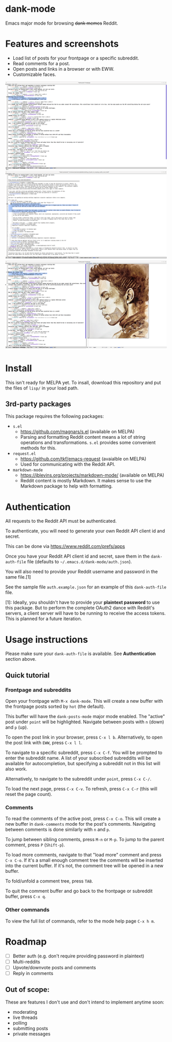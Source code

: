# dank-mode

Emacs major mode for browsing ~~dank memes~~ Reddit.

# Features and screenshots

- Load list of posts for your frontpage or a specific subreddit.
- Read comments for a post.
- Open posts and links in a browser or with EWW.
- Customizable faces.

![dank-posts mode](screenshots/dank-posts.png)
![dank-comments mode](screenshots/dank-comments.png)
![links](screenshots/link.png)

# Install

This isn't ready for MELPA yet. To insall, download this repository
and put the files of `lisp/` in your load path.

## 3rd-party packages

This package requires the following packages:

- `s.el`
  - https://github.com/magnars/s.el (available on MELPA)
  - Parsing and formatting Reddit content means a lot of string
    operations and transformations. `s.el` provides some convenient
    methods for this.
- `request.el`
  - https://github.com/tkf/emacs-request (avaialble on MELPA)
  - Used for communicating with the Reddit API.
- `markdown-mode`
  - https://jblevins.org/projects/markdown-mode/ (available on MELPA)
  - Reddit content is mostly Markdown. It makes sense to use the
    Markdown package to help with formatting.

# Authentication

All requests to the Reddit API must be authenticated.

To authenticate, you will need to generate your own Reddit API client
id and secret.

This can be done via https://www.reddit.com/prefs/apps

Once you have your Reddit API client id and secret, save them in the
`dank-auth-file` file (defaults to `~/.emacs.d/dank-mode/auth.json`).

You will also need to provide your Reddit username and password in the
same file.[1]

See the sample file `auth.example.json` for an example of this
`dank-auth-file` file.

[1]: Ideally, you shouldn't have to provide your **plaintext password** to use this package. But to perform the complete OAuth2 dance with Reddit's servers, a client server will have to be running to receive the access tokens. This is planned for a future iteration.

# Usage instructions

Please make sure your `dank-auth-file` is available. See
**Authentication** section above.

## Quick tutorial

### Frontpage and subreddits

Open your frontpage with `M-x dank-mode`. This will create a new
buffer with the frontpage posts sorted by `hot` (the default).

This buffer will have the `dank-posts-mode` major mode enabled.
The "active" post under `point` will be highlighted.
Navigate between posts with `n` (down) and `p` (up).

To open the post link in your browser, press `C-x l b`. Alternatively,
to open the post link with `EWW`, press `C-x l l`.

To navigate to a specific subreddit, press `C-x C-f`. You will be
prompted to enter the subreddit name. A list of your subscribed
subreddits will be available for autocompletion, but specifying a
subreddit not in this list will also work.

Alternatively, to navigate to the subreddit under `point`, press `C-x
C-/`.

To load the next page, press `C-x C-v`. To refresh, press `C-x C-r`
(this will reset the page count).

### Comments

To read the comments of the active post, press `C-x C-o`. This will
create a new buffer in `dank-comments` mode for the post's comments.
Navigating between comments is done similarly with `n` and `p`.

To jump between sibling comments, press `M-n` or `M-p`.  To jump to
the parent comment, press `P` (`Shift-p`).

To load more comments, navigate to that "load more" comment and press
`C-x C-o`. If it's a small enough comment tree the comments will be
inserted into the current buffer. If it's not, the comment tree will
be opened in a new buffer.

To fold/unfold a comment tree, press `TAB`.

To quit the comment buffer and go back to the frontpage or subreddit
buffer, press `C-x q`.

### Other commands

To view the full list of commands, refer to the mode help page `C-x h m`.

# Roadmap

- [ ] Better auth (e.g. don't require providing password in plaintext)
- [ ] Multi-reddits
- [ ] Upvote/downvote posts and comments
- [ ] Reply in comments

## Out of scope:

These are features I don't use and don't intend to implement anytime soon:

- moderating
- live threads
- polling
- submitting posts
- private messages
